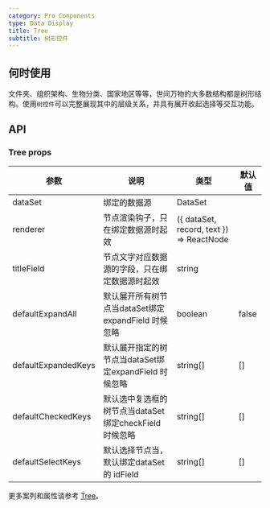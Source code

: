 ```yaml
---
category: Pro Components
type: Data Display
title: Tree
subtitle: 树形控件
---
```


## 何时使用

文件夹、组织架构、生物分类、国家地区等等，世间万物的大多数结构都是树形结构。使用`树控件`可以完整展现其中的层级关系，并具有展开收起选择等交互功能。

## API

### Tree props

| 参数 | 说明 | 类型 | 默认值 |
| --- | --- | --- | --- |
| dataSet | 绑定的数据源 | DataSet |  |
| renderer | 节点渲染钩子，只在绑定数据源时起效 | ({ dataSet, record, text }) => ReactNode |  |
| titleField | 节点文字对应数据源的字段，只在绑定数据源时起效 | string |  |
| defaultExpandAll | 默认展开所有树节点当dataSet绑定expandField 时候忽略 | boolean | false |
| defaultExpandedKeys | 默认展开指定的树节点当dataSet绑定expandField 时候忽略 | string[]	| [] |
| defaultCheckedKeys | 默认选中复选框的树节点当dataSet绑定checkField 时候忽略 | string[] | [] |
| defaultSelectKeys | 默认选择节点当，默认绑定dataSet的 idField | string[] | [] |

更多案列和属性请参考 [Tree](/components/tree/)。



